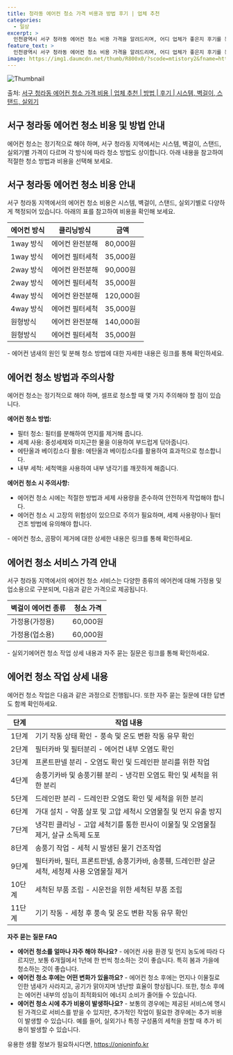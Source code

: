 ```yaml
---
title: 청라동 에어컨 청소 가격 비용과 방법 후기 | 업체 추천
categories:
  - 일상
excerpt: >
  인천광역시 서구 청라동 에어컨 청소 비용 가격을 알려드리며, 어디 업체가 좋은지 후기를 통해 알아보겠습니다. 현재 글에서는 시스템, 벽걸이, 스탠드, 실외기 각각에 대해 청소 비용이 나와 있으니 참고하시면 되겠습니다. 에어컨 분해 청소 방법 보기 👈 클릭셀프 에어컨 청소 방법 보기👈 클릭서구 청라동 에어컨 청소 비용시스템에어컨 방식클리닝방식금액1way 방식에어컨 완전분해80,000원1way 방식에어컨 필터세척35,000원2way 방식에어컨 완전분해90,000원2way 방식에어컨 필터세척35,000원4way 방식에어컨 완전분해120,000원4way 방식에어컨 필터세척35,000원원형방식에어컨 완전분해140,000원원형방식에어컨 필터세척35,000원에어컨 청소 견적 샘플 보기 👈 클릭에어컨 냄새의 원인에어컨..
feature_text: >
  인천광역시 서구 청라동 에어컨 청소 비용 가격을 알려드리며, 어디 업체가 좋은지 후기를 통해 알아보겠습니다. 현재 글에서는 시스템, 벽걸이, 스탠드, 실외기 각각에 대해 청소 비용이 나와 있으니 참고하시면 되겠습니다. 에어컨 분해 청소 방법 보기 👈 클릭셀프 에어컨 청소 방법 보기👈 클릭서구 청라동 에어컨 청소 비용시스템에어컨 방식클리닝방식금액1way 방식에어컨 완전분해80,000원1way 방식에어컨 필터세척35,000원2way 방식에어컨 완전분해90,000원2way 방식에어컨 필터세척35,000원4way 방식에어컨 완전분해120,000원4way 방식에어컨 필터세척35,000원원형방식에어컨 완전분해140,000원원형방식에어컨 필터세척35,000원에어컨 청소 견적 샘플 보기 👈 클릭에어컨 냄새의 원인에어컨..
image: https://img1.daumcdn.net/thumb/R800x0/?scode=mtistory2&fname=https%3A%2F%2Fblog.kakaocdn.net%2Fdn%2FQTogP%2FbtsHynLJ2u9%2FdTvzM0nbRlUbiE0Ibkd3L1%2Fimg.webp
---
```


![Thumbnail](https://img1.daumcdn.net/thumb/R800x0/?scode=mtistory2&fname=https%3A%2F%2Fblog.kakaocdn.net%2Fdn%2FQTogP%2FbtsHynLJ2u9%2FdTvzM0nbRlUbiE0Ibkd3L1%2Fimg.webp)

<p>출처: <a href="https://onioninfo.kr/entry/%EC%84%9C%EA%B5%AC-%EC%B2%AD%EB%9D%BC%EB%8F%99-%EC%97%90%EC%96%B4%EC%BB%A8-%EC%B2%AD%EC%86%8C-%EA%B0%80%EA%B2%A9-%EB%B9%84%EC%9A%A9-%EC%97%85%EC%B2%B4-%EC%B6%94%EC%B2%9C-%EB%B0%A9%EB%B2%95-%ED%9B%84%EA%B8%B0-%EC%8B%9C%EC%8A%A4%ED%85%9C-%EB%B2%BD%EA%B1%B8%EC%9D%B4-%EC%8A%A4%ED%83%A0%EB%93%9C-%EC%8B%A4%EC%99%B8%EA%B8%B0" rel="dofollow">서구 청라동 에어컨 청소 가격 비용 | 업체 추천 | 방법 | 후기 | 시스템, 벽걸이, 스탠드, 실외기</a> </p>

## 서구 청라동 에어컨 청소 비용 및 방법 안내

에어컨 청소는 정기적으로 해야 하며, 서구 청라동 지역에서는 시스템, 벽걸이, 스탠드, 실외기별 가격이 다르며 각 방식에 따라 청소 방법도
상이합니다. 아래 내용을 참고하여 적절한 청소 방법과 비용을 선택해 보세요.

## 서구 청라동 에어컨 청소 비용 안내

서구 청라동 지역에서의 에어컨 청소 비용은 시스템, 벽걸이, 스탠드, 실외기별로 다양하게 책정되어 있습니다. 아래의 표를 참고하여 비용을
확인해 보세요.

**에어컨 방식** | **클리닝방식** | **금액**  
---|---|---  
1way 방식 | 에어컨 완전분해 | 80,000원  
1way 방식 | 에어컨 필터세척 | 35,000원  
2way 방식 | 에어컨 완전분해 | 90,000원  
2way 방식 | 에어컨 필터세척 | 35,000원  
4way 방식 | 에어컨 완전분해 | 120,000원  
4way 방식 | 에어컨 필터세척 | 35,000원  
원형방식 | 에어컨 완전분해 | 140,000원  
원형방식 | 에어컨 필터세척 | 35,000원  
  
\- 에어컨 냄새의 원인 및 분해 청소 방법에 대한 자세한 내용은 링크를 통해 확인하세요.

## 에어컨 청소 방법과 주의사항

에어컨 청소는 정기적으로 해야 하며, 셀프로 청소할 때 몇 가지 주의해야 할 점이 있습니다.

**에어컨 청소 방법:**

  * 필터 청소: 필터를 분해하여 먼지를 제거해 줍니다.
  * 세제 사용: 중성세제와 미지근한 물을 이용하여 부드럽게 닦아줍니다.
  * 에탄올과 베이킹소다 활용: 에탄올과 베이킹소다를 활용하여 효과적으로 청소합니다.
  * 내부 세척: 세척액을 사용하여 내부 냉각기를 깨끗하게 해줍니다.

**에어컨 청소 시 주의사항:**

  * 에어컨 청소 시에는 적절한 방법과 세제 사용량을 준수하여 안전하게 작업해야 합니다.
  * 에어컨 청소 시 고장의 위험성이 있으므로 주의가 필요하며, 세제 사용량이나 필터 건조 방법에 유의해야 합니다.

\- 에어컨 청소, 곰팡이 제거에 대한 상세한 내용은 링크를 통해 확인하세요.

## 에어컨 청소 서비스 가격 안내

서구 청라동 지역에서의 에어컨 청소 서비스는 다양한 종류의 에어컨에 대해 가정용 및 업소용으로 구분되며, 다음과 같은 가격으로 제공됩니다.

**벽걸이 에어컨 종류** | **청소 가격**  
---|---  
가정용(가정용) | 60,000원  
가정용(업소용) | 60,000원  
  
\- 실외기에어컨 청소 작업 상세 내용과 자주 묻는 질문은 링크를 통해 확인하세요.

## 에어컨 청소 작업 상세 내용

에어컨 청소 작업은 다음과 같은 과정으로 진행됩니다. 또한 자주 묻는 질문에 대한 답변도 함께 확인하세요.

**단계** | **작업 내용**  
---|---  
1단계 | 기기 작동 상태 확인 - 풍속 및 온도 변환 작동 유무 확인  
2단계 | 필터카바 및 필터분리 - 에어컨 내부 오염도 확인  
3단계 | 프론트판넬 분리 - 오염도 확인 및 드레인판 분리를 위한 작업  
4단계 | 송풍기카바 및 송풍기휀 분리 - 냉각핀 오염도 확인 및 세척을 위한 분리  
5단계 | 드레인판 분리 - 드레인판 오염도 확인 및 세척을 위한 분리  
6단계 | 가대 설치 - 약품 살포 및 고압 세척시 오염물질 및 먼지 유출 방지  
7단계 | 냉각핀 클리닝 - 고압 세척기를 통한 핀사이 이물질 및 오염물질 제거, 살규 소독제 도포  
8단계 | 송풍기 작업 - 세척 시 발생된 물기 건조작업  
9단계 | 필터카바, 필터, 프론트판넬, 송풍기카바, 송풍휀, 드레인판 살균 세척, 세청제 사용 오염물질 제거  
10단계 | 세척된 부품 조립 - 시운전을 위한 세척된 부품 조립  
11단계 | 기기 작동 - 세청 후 풍속 및 온도 변환 작동 유무 확인  
**자주 묻는 질문 FAQ**

  * **에어컨 청소를 얼마나 자주 해야 하나요?** \- 에어컨 사용 환경 및 먼지 농도에 따라 다르지만, 보통 6개월에서 1년에 한 번씩 청소하는 것이 좋습니다. 특히 봄과 가을에 청소하는 것이 좋습니다.
  * **에어컨 청소 후에는 어떤 변화가 있을까요?** \- 에어컨 청소 후에는 먼지나 이물질로 인한 냄새가 사라지고, 공기가 맑아지며 냉난방 효율이 향상됩니다. 또한, 청소 후에는 에어컨 내부의 성능이 최적화되어 에너지 소비가 줄어들 수 있습니다.
  * **에어컨 청소 시에 추가 비용이 발생하나요?** \- 보통의 경우에는 제공된 서비스에 명시된 가격으로 서비스를 받을 수 있지만, 추가적인 작업이 필요한 경우에는 추가 비용이 발생할 수 있습니다. 예를 들어, 실외기나 특정 구성품의 세척을 원할 때 추가 비용이 발생할 수 있습니다.

 

유용한 생활 정보가 필요하시다면, <a href="https://onioninfo.kr" rel="dofollow">https://onioninfo.kr</a>


